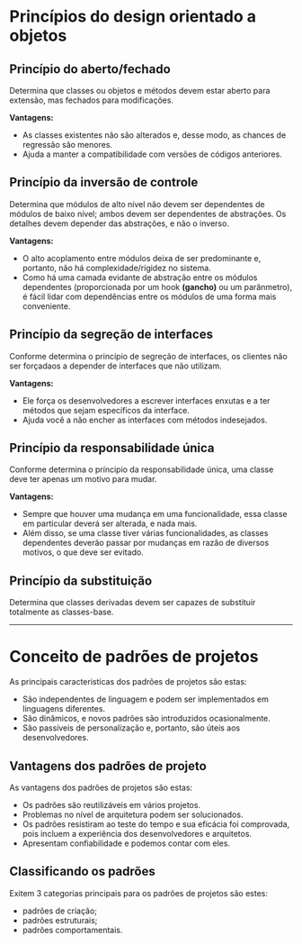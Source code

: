 # Princípios do design orientado a objetos

## Princípio do aberto/fechado

Determina que classes ou objetos e métodos devem estar aberto para extensão, mas fechados para modificações.

**Vantagens:**

- As classes existentes não são alterados e, desse modo, as chances de regressão são menores.
- Ajuda a manter a compatibilidade com versões de códigos anteriores.

## Princípio da inversão de controle

Determina que módulos de alto nível não devem ser dependentes de módulos de baixo nível; ambos devem ser dependentes de abstrações. Os detalhes devem depender das abstrações, e não o inverso.

**Vantagens:**

- O alto acoplamento entre módulos deixa de ser predominante e, portanto, não há complexidade/rigidez no sistema.
- Como há uma camada evidante de abstração entre os módulos dependentes (proporcionada por um hook **(gancho)** ou um parânmetro), é fácil lidar com dependências entre os módulos de uma forma mais conveniente.

## Princípio da segreção de interfaces

Conforme determina o princípio de segreção de interfaces, os clientes não ser forçadaos a depender de interfaces que não utilizam.

**Vantagens:**

- Ele força os desenvolvedores a escrever interfaces enxutas e a ter métodos que sejam específicos da interface.
- Ajuda você a não encher as interfaces com métodos indesejados.

## Princípio da responsabilidade única

Conforme determina o príncipio da responsabilidade única, uma classe deve ter apenas um motivo para mudar.

**Vantagens:**

- Sempre que houver uma mudança em uma funcionalidade, essa classe em particular deverá ser alterada, e nada mais.
- Além disso, se uma classe tiver várias funcionalidades, as classes dependentes deverão passar por mudanças em razão de diversos motivos, o que deve ser evitado.

## Princípio da substituição

Determina que classes derivadas devem ser capazes de substituir totalmente as classes-base.

-----

# Conceito de padrões de projetos

As principais caracteristicas dos padrões de projetos são estas:

- São independentes de linguagem e podem ser implementados em linguagens diferentes.
- São dinâmicos, e novos padrões são introduzidos ocasionalmente.
- São passíveis de personalização e, portanto, são úteis aos desenvolvedores.

## Vantagens dos padrões de projeto

As vantagens dos padrões de projetos são estas:

- Os padrões são reutilizáveis em vários projetos.
- Problemas no nível de arquitetura podem ser solucionados.
- Os padrões resistiram ao teste do tempo e sua eficácia foi comprovada, pois incluem a experiência dos desenvolvedores e arquitetos.
- Apresentam confiabilidade e podemos contar com eles.
  
## Classificando os padrões

Exitem 3 categorias principais para os padrões de projetos são estes:

- padrões de criação;
- padrões estruturais;
- padrões comportamentais.



